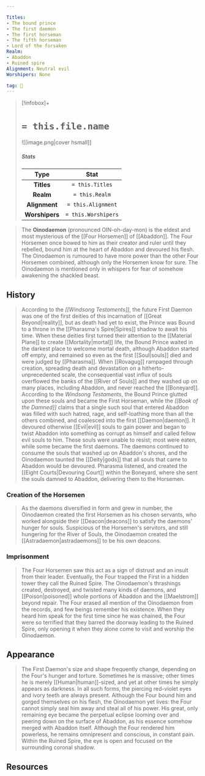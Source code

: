 ```yaml
---

Titles:
- The bound prince
- The first daemon
- The first horseman
- The fifth horseman
- Lord of the forsaken
Realm:
- Abaddon
- Ruined spire
Alignment: Neutral evil
Worshipers: None

tag: 🙏
---
```


> [!infobox]+
> #  `= this.file.name`
> ![[image.png|cover hsmall]]
> ##### Stats
> Type | Stat |
> :---:|:---:|
> **Titles** | `= this.Titles` |
> **Realm** | `= this.Realm` |
> **Alignment** | `= this.Alignment` |
> **Worshipers** | `= this.Worshipers` |



> The **Oinodaemon** (pronounced OIN-oh-day-mon) is the eldest and most mysterious of the [[Four Horsemen]] of [[Abaddon]]. The Four Horsemen once bowed to him as their creator and ruler until they rebelled, bound him at the heart of Abaddon and devoured his flesh.
> The Oinodaemon is rumoured to have more power than the other Four Horsemen combined, although only the Horsemen know for sure. The Oinodaemon is mentioned only in whispers for fear of somehow awakening the shackled beast.



## History

> According to the *[[Windsong Testaments]]*, the future First Daemon was one of the first deities of this incarnation of [[Great Beyond|reality]], but as death had yet to exist, the Prince was Bound to a throne in the [[Pharasma's Spire|Spires]] shadow to await his time. When these deities first turned their attention to the [[Material Plane]] to create [[Mortality|mortal]] life, the Bound Prince waited in the darkest place to welcome mortal death, although Abaddon started off empty, and remained so even as the first [[Soul|souls]] died and were judged by [[Pharasma]]. When [[Rovagug]] rampaged through creation, spreading death and devastation on a hitherto-unprecedented scale, the consequential vast influx of souls overflowed the banks of the [[River of Souls]] and they washed up on many places, including Abaddon, and never reached the [[Boneyard]]. According to the *Windsong Testaments*, the Bound Prince glutted upon these souls and became the First Horseman, while the *[[Book of the Damned]]* claims that a single such soul that entered Abaddon was filled with such hatred, rage, and self-loathing more than all the others combined, and coalesced into the first [[Daemon|daemon]]. It devoured otherwise [[Evil|evil]] souls to gain power and began to twist Abaddon into something as corrupt as himself and called fellow evil souls to him. These souls were unable to resist; most were eaten, while some became the first daemons.
> The daemons continued to consume the souls that washed up on Abaddon's shores, and the Oinodaemon taunted the [[Deity|gods]] that all souls that came to Abaddon would be devoured. Pharasma listened, and created the [[Eight Courts|Devouring Court]] within the Boneyard, where she sent the souls damned to Abaddon, delivering them to the Horsemen.


### Creation of the Horsemen

> As the daemons diversified in form and grew in number, the Oinodaemon created the first Horsemen as his chosen servants, who worked alongside their [[Deacon|deacons]] to satisfy the daemons' hunger for souls. Suspicious of the Horsemen's servitors, and still hungering for the River of Souls, the Oinodaemon created the [[Astradaemon|astradaemons]] to be his own deacons.


### Imprisonment

> The Four Horsemen saw this act as a sign of distrust and an insult from their leader. Eventually, the Four trapped the First in a hidden tower they call the Ruined Spire. The Oinodaemon's thrashings created, destroyed, and twisted many kinds of daemons, and [[Poison|poisoned]] whole portions of Abaddon and the [[Maelstrom]] beyond repair. The Four erased all mention of the Oinodaemon from the records, and few beings remember his existence. When they heard him speak for the first time since he was chained, the Four were so terrified that they barred the doorway leading to the Ruined Spire, only opening it when they alone come to visit and worship the Oinodaemon.


## Appearance

> The First Daemon's size and shape frequently change, depending on the Four's hunger and torture. Sometimes he is massive; other times he is merely [[Human|human]]-sized, and yet at other times he simply appears as darkness. In all such forms, the piercing red-violet eyes and ivory teeth are always present.
> Although the Four bound him and gorged themselves on his flesh, the Oinodaemon yet lives: the Four cannot simply seal him away and steal all of his power. His great, only remaining eye became the perpetual eclipse looming over and peering down on the surface of Abaddon, as his essence somehow merged with Abaddon itself. Although the Four rendered him powerless, he remains omnipresent and conscious, in constant pain. Within the Ruined Spire, the eye is open and focused on the surrounding coronal shadow.


## Resources









